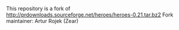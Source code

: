 This repository is a fork of http://prdownloads.sourceforge.net/heroes/heroes-0.21.tar.bz2
Fork maintainer: Artur Rojek (Zear)
